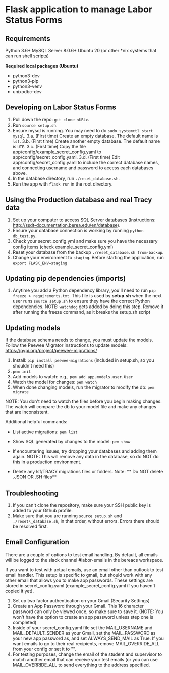 # Flask application to manage Labor Status Forms

## Requirements
Python 3.6+ 
MySQL Server 8.0.6+
Ubuntu 20 (or other *nix systems that can run shell scripts)


**Required local packages (Ubuntu)**
 * python3-dev
 * python3-pip
 * python3-venv
 * unixodbc-dev

## Developing on Labor Status Forms
1. Pull down the repo: ```git clone <URL>```.
2. Run ```source setup.sh```.
3. Ensure mysql is running. You may need to do ```sudo systemctl start mysql```.
  3.a. (First time) Create an empty database. The default name is ```lsf```.
  3.b. (First time) Create another empty database. The default name is ```UTE```.
  3.c. (First time) Copy the file app/config/example_secret_config.yaml to app/config/secret_config.yaml.
  3.d. (First time) Edit app/config/secret_config.yaml to include the correct database names, and connecting username and password to access each databases above.
4. In the database directory, run ```./reset_database.sh```.
5. Run the app with ```flask run``` in the root directory.

## Using the Production database and real Tracy data
1. Set up your computer to access SQL Server databases (Instructions: http://ssdt-documentation.berea.edu/en/database).
2. Ensure your database connection is working by running ```python db_test.py```.
3. Check your secret_config.yml and make sure you have the necessary config items (check example_secret_config.yml)
4. Reset your database from the backup ```./reset_database.sh from-backup```.
5. Change your environment to ```staging```. Before starting the application, run ```export FLASK_ENV=staging```

## Updating pip dependencies (imports)
1. Anytime you add a Python dependency library, you'll need to run ```pip freeze > requirements.txt```. This file is used by **setup.sh** when the next user runs ```source setup.sh``` to ensure they have the correct Python dependencies.
NOTE: ```watchdog``` gets added by doing this step. Remove it after running the freeze command, as it breaks the setup.sh script

## Updating models
If the database schema needs to change, you must update the models. Follow the Peewee Migrator instructions to update models: https://pypi.org/project/peewee-migrations/

1. Install: ```pip install peewee-migrations``` (included in setup.sh, so you shouldn't need this)
2. ```pem init```
3. Add models to watch: e.g., ```pem add app.models.user.User```
4. Watch the model for changes: ```pem watch```
5. When done changing models, run the migrator to modify the db: ```pem migrate```

NOTE: You don't need to watch the files before you begin making changes.
The watch will compare the db to your model file and make any changes that are inconsistent.

Additional helpful commands:
- List active migrations: ```pem list```
- Show SQL generated by changes to the model: ```pem show```

- If encountering issues, try dropping your databases and adding them again. NOTE: This will remove any data in the database, so do NOT do this in a production environment.
- Delete any lsf/TRACY migrations files or folders. Note: ** Do NOT delete .JSON OR .SH files**

## Troubleshooting
1. If you can't clone the repository, make sure your SSH public key is added to your Github profile.
2. Make sure that you are running `source setup.sh` and `./reset\_database.sh`, in that order, without errors. Errors there should be resolved first.

## Email Configuration
There are a couple of options to test email handling. By default, all emails will be logged to the slack channel #labor-emails in the bereacs workspace.

If you want to test with actual emails, use an email other than outlook to test email handler. This setup is specific to gmail, but should work with any other email that allows you to make app passwords. These settings are stored in secret_config.yaml (example_secret_config.yaml if you haven't copied it yet). 

1. Set up two factor authentication on your Gmail (Security Settings)
2. Create an App Password through your Gmail. This 16 character password can only be viewed once, so make sure to save it. (NOTE: You won't have the option to create an app password unless step one is completed)
3. Inside of your secret_config.yaml file set the MAIL_USERNAME and MAIL_DEFAULT_SENDER as your Gmail, set the MAIL_PASSWORD as your new app password as, and set ALWAYS_SEND_MAIL as True. If you want emails to go to their real recipients, remove MAIL_OVERRIDE_ALL from your config or set it to "".
4. For testing purposes, change the email of the student and supervisor to match another email that can receive your test emails (or you can use MAIL_OVERRIDE_ALL to send everything to the address specified.
